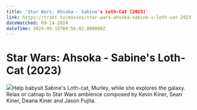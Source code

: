 ```yaml
---
title: 'Star Wars: Ahsoka - Sabine's Loth-Cat (2023)' 
link: https://trakt.tv/movies/star-wars-ahsoka-sabine-s-loth-cat-2023
dateWatched: 09-14-2024
dateTime: 2024-09-15T04:56:02.000000Z
---
```

# Star Wars: Ahsoka - Sabine's Loth-Cat (2023)

![](https://walter-r2.trakt.tv/images/movies/000/985/768/fanarts/thumb/a840a372d5.jpg)Help babysit Sabine's Loth-cat, Murley, while she explores the galaxy. Relax or catnap to Star Wars ambience composed by Kevin Kiner, Sean Kiner, Deana Kiner and Jason Fujita.